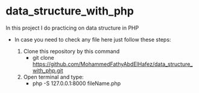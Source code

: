 # data_structure_with_php
In this project I do practicing on data structure in PHP 



* In case you need to check any file here just follow these steps:

  1. Clone this repository by this command
     - git clone https://github.com/MohammedFathyAbdElHafez/data_structure_with_php.git
  1. Open terminal and type:
     - php -S 127.0.0.1:8000 fileName.php
